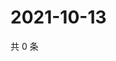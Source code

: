 # 2021-10-13

共 0 条

<!-- BEGIN WEIBO -->
<!-- 最后更新时间 Wed Oct 13 2021 15:11:15 GMT+0800 (China Standard Time) -->

<!-- END WEIBO -->
